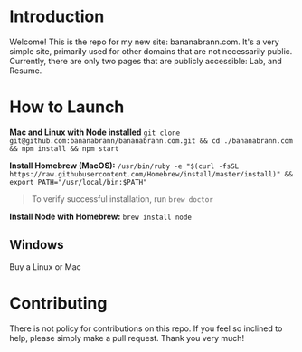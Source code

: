 # Introduction
Welcome! This is the repo for my new site: bananabrann.com. It's a very simple site, primarily used for other domains that are not necessarily public.
Currently, there are only two pages that are publicly accessible: Lab, and Resume.

# How to Launch
**Mac and Linux with Node installed**
`git clone git@github.com:bananabrann/bananabrann.com.git && cd ./bananabrann.com && npm install && npm start`

**Install Homebrew (MacOS):** `/usr/bin/ruby -e "$(curl -fsSL https://raw.githubusercontent.com/Homebrew/install/master/install)" && export PATH="/usr/local/bin:$PATH"`
> To verify successful installation, run `brew doctor`

**Install Node with Homebrew:** `brew install node`

## Windows
Buy a Linux or Mac

# Contributing
There is not policy for contributions on this repo. If you feel so inclined to help, please simply make a pull request. Thank you very much!